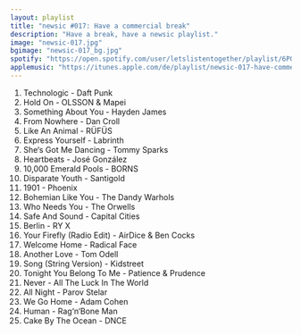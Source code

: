 ```yaml
---
layout: playlist
title: "newsic #017: Have a commercial break"
description: "Have a break, have a newsic playlist."
image: "newsic-017.jpg"
bgimage: "newsic-017_bg.jpg"
spotify: "https://open.spotify.com/user/letslistentogether/playlist/6POrHuI2gROGWtsi77uV7Z"
applemusic: "https://itunes.apple.com/de/playlist/newsic-017-have-commercial/idpl.35bdcf51cb324c10addd579bf994e1b9"
---
```


<ol>
	<li>Technologic - Daft Punk</li>
	<li>Hold On - OLSSON & Mapei</li>
	<li>Something About You - Hayden James</li>
	<li>From Nowhere - Dan Croll</li>
	<li>Like An Animal - RÜFÜS</li>
	<li>Express Yourself - Labrinth</li>
	<li>She‘s Got Me Dancing - Tommy Sparks</li>
	<li>Heartbeats - José González</li>
	<li>10,000 Emerald Pools - BORNS</li>
	<li>Disparate Youth - Santigold</li>
	<li>1901 - Phoenix</li>
	<li>Bohemian Like You - The Dandy Warhols</li>
	<li>Who Needs You - The Orwells</li>
	<li>Safe And Sound - Capital Cities</li>
	<li>Berlin - RY X</li>
	<li>Your Firefly (Radio Edit) - AirDice & Ben Cocks</li>
	<li>Welcome Home - Radical Face</li>
	<li>Another Love - Tom Odell</li>
	<li>Song (String Version) - Kidstreet</li>
	<li>Tonight You Belong To Me - Patience & Prudence</li>
	<li>Never - All The Luck In The World</li>
	<li>All Night - Parov Stelar</li>
	<li>We Go Home - Adam Cohen</li>
	<li>Human - Rag‘n‘Bone Man</li>
	<li>Cake By The Ocean - DNCE</li>
</ol>
